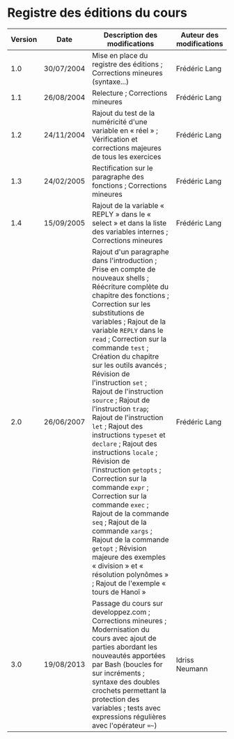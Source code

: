 # Registre des éditions du cours

|Version|Date      |Description des modifications                                                                                                                                                                                                                                                                                                                                                                                                                                                                                                                                                                                                                                                                                                                                                                                                                                                                            |Auteur des modifications|
|-------|----------|---------------------------------------------------------------------------------------------------------------------------------------------------------------------------------------------------------------------------------------------------------------------------------------------------------------------------------------------------------------------------------------------------------------------------------------------------------------------------------------------------------------------------------------------------------------------------------------------------------------------------------------------------------------------------------------------------------------------------------------------------------------------------------------------------------------------------------------------------------------------------------------------------------|------------------------|
|1.0    |30/07/2004|Mise en place du registre des éditions ; Corrections mineures (syntaxe...)                                                                                                                                                                                                                                                                                                                                                                                                                                                                                                                                                                                                                                                                                                                                                                                                                               |Frédéric Lang           |
|1.1    |26/08/2004|Relecture ; Corrections mineures                                                                                                                                                                                                                                                                                                                                                                                                                                                                                                                                                                                                                                                                                                                                                                                                                                                                         |Frédéric Lang           |
|1.2    |24/11/2004|Rajout du test de la numéricité d'une variable en « réel » ; Vérification et corrections majeures de tous les exercices                                                                                                                                                                                                                                                                                                                                                                                                                                                                                                                                                                                                                                                                                                                                                                                  |Frédéric Lang           |
|1.3    |24/02/2005|Rectification sur le paragraphe des fonctions ; Corrections mineures                                                                                                                                                                                                                                                                                                                                                                                                                                                                                                                                                                                                                                                                                                                                                                                                                                     |Frédéric Lang           |
|1.4    |15/09/2005|Rajout de la variable « REPLY » dans le « select » et dans la liste des variables internes ; Corrections mineures                                                                                                                                                                                                                                                                                                                                                                                                                                                                                                                                                                                                                                                                                                                                                                                        |Frédéric Lang           |
|2.0    |26/06/2007|Rajout d'un paragraphe dans l'introduction ; Prise en compte de nouveaux shells ; Réécriture complète du chapitre des fonctions ; Correction sur les substitutions de variables ; Rajout de la variable `REPLY` dans le `read` ; Correction sur la commande `test` ; Création du chapitre sur les outils avancés ; Révision de l'instruction `set` ; Rajout de l'instruction `source` ; Rajout de l'instruction `trap`; Rajout de l'instruction `let` ; Rajout des instructions `typeset` et `declare` ; Rajout des instructions `locale` ; Révision de l'instruction `getopts` ; Correction sur la commande `expr` ; Correction sur la commande `exec` ; Rajout de la commande `seq` ; Rajout de la commande `xargs` ; Rajout de la commande `getopt` ; Révision majeure des exemples « division » et « résolution polynômes » ; Rajout de l'exemple « tours de Hanoï »|Frédéric Lang           |
|3.0    |19/08/2013|Passage du cours sur developpez.com ; Corrections mineures ; Modernisation du cours avec ajout de parties abordant les nouveautés apportées par Bash (boucles for sur incréments ; syntaxe des doubles crochets permettant la protection des variables ; tests avec expressions régulières avec l'opérateur `=~`)                                                                                                                                                                                                                                                                                                                                                                                                                                                                                                                                                                                          |Idriss Neumann          |

